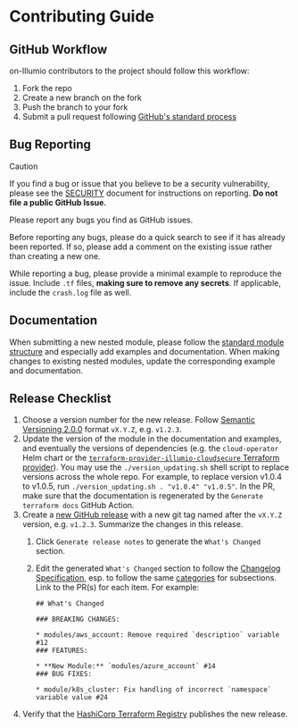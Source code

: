 # Contributing Guide

## GitHub Workflow

on-Illumio contributors to the project should follow this workflow:

1. Fork the repo
2. Create a new branch on the fork
3. Push the branch to your fork
4. Submit a pull request following [GitHub's standard process](https://docs.github.com/en/pull-requests/collaborating-with-pull-requests/proposing-changes-to-your-work-with-pull-requests/about-pull-requests)

## Bug Reporting

> [!CAUTION]
> If you find a bug or issue that you believe to be a security vulnerability, please see the [SECURITY](SECURITY.md) document for instructions on reporting. **Do not file a public GitHub Issue.**

Please report any bugs you find as GitHub issues.

Before reporting any bugs, please do a quick search to see if it has already been reported. If so, please add a comment on the existing issue rather than creating a new one.

While reporting a bug, please provide a minimal example to reproduce the issue. Include `.tf` files, **making sure to remove any secrets**. If applicable, include the `crash.log` file as well.

## Documentation

When submitting a new nested module, please follow the [standard module structure](https://developer.hashicorp.com/terraform/language/modules/develop/structure) and especially add examples and documentation. When making changes to existing nested modules, update the corresponding example and documentation.

## Release Checklist

1. Choose a version number for the new release. Follow [Semantic Versioning 2.0.0](https://semver.org/spec/v2.0.0.html) format `vX.Y.Z`, e.g. `v1.2.3`.
1. Update the version of the module in the documentation and examples, and eventually the versions of dependencies (e.g. the `cloud-operator` Helm chart or the [`terraform-provider-illumio-cloudsecure` Terraform provider](https://github.com/illumio/terraform-provider-illumio-cloudsecure)). You may use the `./version_updating.sh` shell script to replace versions across the whole repo. For example, to replace  version v1.0.4 to v1.0.5, run `./version_updating.sh . "v1.0.4" "v1.0.5"`. In the PR, make sure that the documentation is regenerated by the `Generate terraform docs` GitHub Action.
1. Create a [new GitHub release](https://github.com/illumio/terraform-illumio-cloudsecure) with a new git tag named after the `vX.Y.Z` version, e.g. `v1.2.3`. Summarize the changes in this release.
   1. Click `Generate release notes` to generate the `What's Changed` section.
   1. Edit the generated `What's Changed` section to follow the [Changelog Specification](https://developer.hashicorp.com/terraform/plugin/best-practices/versioning#changelog-specification), esp. to follow the same [categories](https://developer.hashicorp.com/terraform/plugin/best-practices/versioning#categorization) for subsections. Link to the PR(s) for each item. For example:

      ```
      ## What's Changed
      
      ### BREAKING CHANGES:

      * modules/aws_account: Remove required `description` variable #12
      ### FEATURES:

      * **New Module:** `modules/azure_account` #14
      ### BUG FIXES:
      
      * module/k8s_cluster: Fix handling of incorrect `namespace` variable value #24
      ```
2. Verify that the [HashiCorp Terraform Registry](https://registry.terraform.io/modules/illumio/cloudsecure/illumio/latest) publishes the new release.
